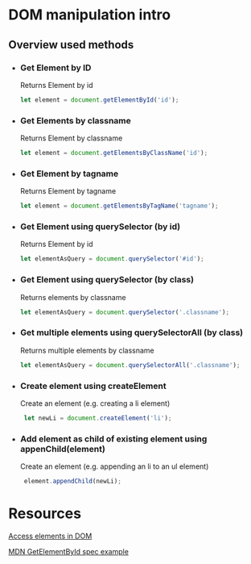 # DOM manipulation intro

## Overview used methods

- ### Get Element by ID
    Returns Element by id 
    ```javascript
    let element = document.getElementById('id');
    ```
- ### Get Elements by classname
    Returns Element by classname 
    ```javascript
    let element = document.getElementsByClassName('id');
    ```
- ### Get Element by tagname
    Returns Element by tagname 
    ```javascript
    let element = document.getElementsByTagName('tagname');
    ```

- ### Get Element using querySelector (by id)
    Returns Element by id 
    ```javascript
    let elementAsQuery = document.querySelector('#id');
    ```

- ### Get Element using querySelector (by class)
    Returns elements by classname 
    ```javascript
    let elementAsQuery = document.querySelector('.classname');
    ```
    
- ### Get multiple elements using querySelectorAll (by class)
    Returns multiple elements by classname 
    ```javascript
    let elementAsQuery = document.querySelectorAll('.classname');
    ```

- ### Create element using createElement
    Create an element (e.g. creating a li element)
    ```javascript
     let newLi = document.createElement('li');
    ```

- ### Add element as child of existing element using appenChild(element)
    Create an element (e.g. appending an li to an ul element)
    ```javascript
     element.appendChild(newLi);
    ```

# Resources

[Access elements in DOM](https://www.digitalocean.com/community/tutorials/how-to-access-elements-in-the-dom)

[MDN GetElementById spec example](https://developer.mozilla.org/en-US/docs/Web/API/Document/getElementById)

